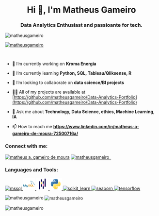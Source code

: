 <h1 align="center">Hi 👋, I'm Matheus Gameiro</h1>
<h3 align="center">Data Analytics Enthusiast and passioante for tech.</h3>

<p align="left"> <img src="https://komarev.com/ghpvc/?username=matheusgameiro&label=Profile%20views&color=0e75b6&style=flat" alt="matheusgameiro" /> </p>

<p align="left"> <a href="https://github.com/ryo-ma/github-profile-trophy"><img src="https://github-profile-trophy.vercel.app/?username=matheusgameiro" alt="matheusgameiro" /></a> </p>

<p align="left"> <a href="https://twitter.com/" target="blank"><img src="https://img.shields.io/twitter/follow/?logo=twitter&style=for-the-badge" alt="" /></a> </p>

- 🔭 I’m currently working on **Kroma Energia**

- 🌱 I’m currently learning **Python, SQL, Tableau/Qliksense, R**

- 👯 I’m looking to collaborate on **data science/BI projects**

- 👨‍💻 All of my projects are available at [https://github.com/matheusgameiro/Data-Analytics-Portfolio](https://github.com/matheusgameiro/Data-Analytics-Portfolio)

- 💬 Ask me about **Technology, Data Science, ethics, Machine Learning, IA**

- 📫 How to reach me **https://www.linkedin.com/in/matheus-a-gameiro-de-moura-72500716a/**

<h3 align="left">Connect with me:</h3>
<p align="left">
<a href="https://linkedin.com/in/matheus a. gameiro de moura" target="blank"><img align="center" src="https://raw.githubusercontent.com/rahuldkjain/github-profile-readme-generator/master/src/images/icons/Social/linked-in-alt.svg" alt="matheus a. gameiro de moura" height="30" width="40" /></a>
<a href="https://instagram.com/matheusgameiro_" target="blank"><img align="center" src="https://raw.githubusercontent.com/rahuldkjain/github-profile-readme-generator/master/src/images/icons/Social/instagram.svg" alt="matheusgameiro_" height="30" width="40" /></a>
</p>

<h3 align="left">Languages and Tools:</h3>
<p align="left"> <a href="https://www.microsoft.com/en-us/sql-server" target="_blank" rel="noreferrer"> <img src="https://www.svgrepo.com/show/303229/microsoft-sql-server-logo.svg" alt="mssql" width="40" height="40"/> </a> <a href="https://www.mysql.com/" target="_blank" rel="noreferrer"> <img src="https://raw.githubusercontent.com/devicons/devicon/master/icons/mysql/mysql-original-wordmark.svg" alt="mysql" width="40" height="40"/> </a> <a href="https://pandas.pydata.org/" target="_blank" rel="noreferrer"> <img src="https://raw.githubusercontent.com/devicons/devicon/2ae2a900d2f041da66e950e4d48052658d850630/icons/pandas/pandas-original.svg" alt="pandas" width="40" height="40"/> </a> <a href="https://www.python.org" target="_blank" rel="noreferrer"> <img src="https://raw.githubusercontent.com/devicons/devicon/master/icons/python/python-original.svg" alt="python" width="40" height="40"/> </a> <a href="https://scikit-learn.org/" target="_blank" rel="noreferrer"> <img src="https://upload.wikimedia.org/wikipedia/commons/0/05/Scikit_learn_logo_small.svg" alt="scikit_learn" width="40" height="40"/> </a> <a href="https://seaborn.pydata.org/" target="_blank" rel="noreferrer"> <img src="https://seaborn.pydata.org/_images/logo-mark-lightbg.svg" alt="seaborn" width="40" height="40"/> </a> <a href="https://www.tensorflow.org" target="_blank" rel="noreferrer"> <img src="https://www.vectorlogo.zone/logos/tensorflow/tensorflow-icon.svg" alt="tensorflow" width="40" height="40"/> </a> </p>

<p><img align="left" src="https://github-readme-stats.vercel.app/api/top-langs?username=matheusgameiro&show_icons=true&locale=en&layout=compact" alt="matheusgameiro" /></p>

<p>&nbsp;<img align="center" src="https://github-readme-stats.vercel.app/api?username=matheusgameiro&show_icons=true&locale=en" alt="matheusgameiro" /></p>

<p><img align="center" src="https://github-readme-streak-stats.herokuapp.com/?user=matheusgameiro&" alt="matheusgameiro" /></p>


<!--
**matheusgameiro/matheusgameiro** is a ✨ _special_ ✨ repository because its `README.md` (this file) appears on your GitHub profile.

Here are some ideas to get you started:

- 🔭 I’m currently working on ...
- 🌱 I’m currently learning ...
- 👯 I’m looking to collaborate on ...
- 🤔 I’m looking for help with ...
- 💬 Ask me about ...
- 📫 How to reach me: ...
- 😄 Pronouns: ...
- ⚡ Fun fact: ...
-->
